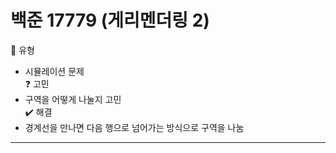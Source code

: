 # 백준 17779 (게리멘더링 2)  
:pushpin: 유형  
* 시뮬레이션 문제  
:question: 고민  
* 구역을 어떻게 나눌지 고민  
:heavy_check_mark: 해결  
* 경계선을 만나면 다음 행으로 넘어가는 방식으로 구역을 나눔<br>  

---  
